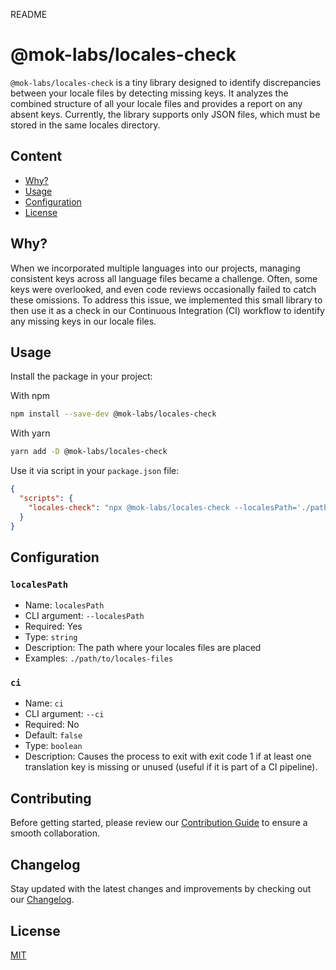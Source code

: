 README
# @mok-labs/locales-check

`@mok-labs/locales-check` is a tiny library designed to identify discrepancies between your locale files by detecting missing keys. It analyzes the combined structure of all your locale files and provides a report on any absent keys. Currently, the library supports only JSON files, which must be stored in the same locales directory.

## Content
- [Why?](#why)
- [Usage](#usage)
- [Configuration](#configuration)
- [License](#license)

## Why?
When we incorporated multiple languages into our projects, managing consistent keys across all language files became a challenge. Often, some keys were overlooked, and even code reviews occasionally failed to catch these omissions. To address this issue, we implemented this small library to then use it as a check in our Continuous Integration (CI) workflow to identify any missing keys in our locale files.


## Usage 

Install the package in your project:

With npm

```sh
npm install --save-dev @mok-labs/locales-check
```
With yarn
```sh
yarn add -D @mok-labs/locales-check
```


Use it via script in your `package.json` file:

```json
{
  "scripts": {
    "locales-check": "npx @mok-labs/locales-check --localesPath='./path/to/locales-files/'"
  }
}
```

## Configuration
### `localesPath`

* Name: `localesPath`
* CLI argument: `--localesPath`
* Required: Yes
* Type: `string`
* Description: The path where your locales files are placed
* Examples: `./path/to/locales-files`

### `ci`

* Name: `ci`
* CLI argument: `--ci`
* Required: No
* Default: `false`
* Type: `boolean`
* Description: Causes the process to exit with exit code 1 if at least one translation key is missing or unused (useful if it is part of a CI pipeline).

## Contributing

Before getting started, please review our [Contribution Guide](CONTRIBUTING.md) to ensure a smooth collaboration.

## Changelog

Stay updated with the latest changes and improvements by checking out our [Changelog](CHANGELOG.md). 

## License

[MIT](LICENSE.md)
